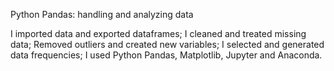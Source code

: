 Python Pandas: handling and analyzing data

I imported data and exported dataframes;
I cleaned and treated missing data;
Removed outliers and created new variables;
I selected and generated data frequencies;
I used Python Pandas, Matplotlib, Jupyter and Anaconda.
